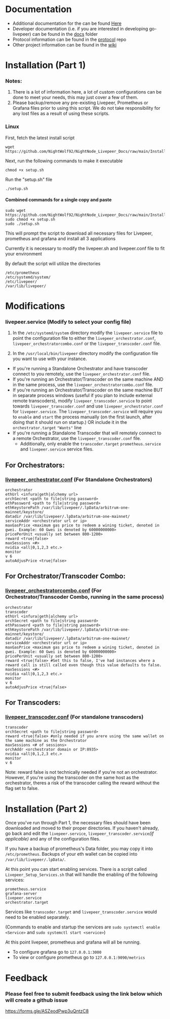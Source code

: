 # Documentation

* Additional documentation for the  can be found [Here](https://github.com/NightWolf92/NightNode_Livepeer_Docs/tree/main/Documentation) 
* Developer documentation (i.e. if you are interested in developing go-livepeer) can be found in the [docs](https://github.com/livepeer/go-livepeer/blob/master/doc) folder
* Protocol information can be found in the [protocol](https://github.com/livepeer/protocol) repo
* Other project information can be found in the [wiki](https://github.com/livepeer/wiki/wiki)


# Installation (Part 1)
### Notes: 
1. There is a lot of information here, a lot of custom configurations can be done to meet your needs, this may just cover a few of them.
2. Please backup/remove any pre-existing Livepeer, Prometheus or Grafana files prior to using this script. We do not take responsibility for any lost files as a result of using these scripts. 

### Linux

First, fetch the latest install script 
```
wget https://github.com/NightWolf92/NightNode_Livepeer_Docs/raw/main/Install/Linux/setup.sh
```
Next, run the following commands to make it executable

```
chmod +x setup.sh
```

Run the "setup.sh" file

```
./setup.sh
```


#### Combined commands for a single copy and paste

```
sudo wget https://github.com/NightWolf92/NightNode_Livepeer_Docs/raw/main/Install/Linux/setup.sh
sudo chmod +x setup.sh
sudo ./setup.sh

```

This will prompt the script to download all necessary files for Livepeer, prometheus and grafana and install all 3 applications

Currently it is necessary to modify the livepeer.sh and livepeer.conf file to fit your environment

By default the script will utilize the directories
```
/etc/prometheus
/etc/systemd/system/
/etc/livepeer/
/var/lib/livepeer/
```

# Modifications

### livepeer.service (Modify to select your config file)

1. In the ```/etc/systemd/system``` directory modify the ```livepeer.service``` file to point the configuration file to either the ```livepeer_orchestrator.conf```, ```livepeer_orchestratorcombo.conf``` or the ```livepeer_transcoder.conf``` file. 

2. In the ```/usr/local/bin/livepeer``` directory modify the configuration file you want to use with your instance. 
  * If you're running a Standalone Orchestrator and have transcoder connect to you remotely, use the ```livepeer_orchestrator.conf``` file. 
  * If you're running an Orchestrator/Transcoder on the same machine AND in the same process, use the ```livepeer_orchestratorcombo.conf``` file.
  * If you're running an Orchestrator/Transcoder on the same machine BUT in separate process windows (useful if you plan to include external remote transcoders), modify ```livepeer_transcoder.service``` to point towards ```livepeer_transcoder.conf``` and use ```livepeer_orchestrator.conf``` for ```livepeer.service```. The ```livepeer_transcoder.service``` will require you to ```enable``` and ```start``` the process manually (on the first launch, after doing that it should run on startup.) OR include it in the ```orchestrator.target``` ```"Wants"``` line
  * If you're running a Standalone Transcoder that will remotely connect to a remote Orchestrator, use the ```livepeer_transcoder.conf``` file.
    * Additionally, only enable the ```transcoder.target``` ```prometheus.service``` and ```livepeer.service``` service files.


## For Orchestrators:
### [livepeer_orchestrator.conf](https://github.com/NightWolf92/NightNode_Livepeer_Docs/blob/main/Install/Linux/livepeer_orchestrator.conf) (For Standalone Orchestrators)

```
orchestrator
ethUrl <infura|geth|alchemy url>
orchSecret <path to file|string password>
ethPassword <path to file|string password>
ethKeystorePath /var/lib/livepeer/.lpData/arbitrum-one-mainnet/keystore/
datadir /var/lib/livepeer/.lpData/arbitrum-one-mainnet/
serviceAddr <orchestrator url or ip>
maxGasPrice <maximum gas price to redeem a wining ticket, denoted in gwei. Example: 60 Gwei is denoted by 60000000000>
pricePerUnit <usually set between 800-1200>
reward <true|false>
maxSessions <#>
nvidia <all|0,1,2,3 etc.>
monitor 
v 6
autoAdjusPrice <true|false>
```


## For Orchestrator/Transcoder Combo:
### [livepeer_orchestratorcombo.conf](https://github.com/NightWolf92/NightNode_Livepeer_Docs/blob/main/Install/Linux/livepeer_orchestratorcombo.conf) (For Orchestrator/Transcoder Combo, running in the same process)

```
orchestrator
transcoder
ethUrl <infura|geth|alchemy url>
orchSecret <path to file|string password>
ethPassword <path to file|string password>
ethKeystorePath /var/lib/livepeer/.lpData/arbitrum-one-mainnet/keystore/
datadir /var/lib/livepeer/.lpData/arbitrum-one-mainnet/
serviceAddr <orchestrator url or ip>
maxGasPrice <maximum gas price to redeem a wining ticket, denoted in gwei. Example: 60 Gwei is denoted by 60000000000>
pricePerUnit <usually set between 800-1200>
reward <true|false> #Set this to false, I've had instances where a reward call is still called even though this value defaults to false.
maxSessions <#>
nvidia <all|0,1,2,3 etc.>
monitor 
v 6
autoAdjusPrice <true|false>
```


## For Transcoders: 
### [livepeer_transcoder.conf](https://github.com/NightWolf92/NightNode_Livepeer_Docs/blob/main/Install/Linux/livepeer_transcoder.conf) (For standalone transcoders)

```
transcoder
orchSecret <path to file|string password>
reward <true|false> #only needed if you arere using the same wallet on the same machine as the Orchestrator
maxSessions <# of sessions>
orchAddr <orchestrator domain or IP:8935>
nvidia <all|0,1,2,3 etc.>
monitor 
v 6
```
Note: reward false is not technically needed if you're not an orchestrator. However, if you're using the transcoder on the same host as the orchestrator, theres a risk of the transcoder calling the reward without the flag set to false. 


# Installation (Part 2)

Once you've run through Part 1, the necessary files should have been downloaded and moved to their proper directories. If you haven't already, go back and edit the ```livepeer.service```, ```livepeer_transcoder.service```*(if applicable)* and any of the configuration files. 

If you have a backup of prometheus's Data folder, you may copy it into ```/etc/prometheus```.
Backups of your eth wallet can be copied into ```/var/lib/livepeer/.lpData/```.

At this point you can start enabling services. 
There is a script called ```Livepeer_Setup_Services.sh``` that will handle the enabling of the following services:

```
prometheus.service
grafana-server 
livepeer.service
orchestrator.target
```

Services like ```transcoder.target``` and ```livepeer_transcoder.service``` would need to be enabled separately.

(Commands to enable and startup the services are ```sudo systemctl enable <Service>``` and ```sudo systemctl start <service>```)

At this point livepeer, prometheus and grafana will all be running. 
 * To configure grafana go to ```127.0.0.1:3000```
 * To view or configure prometheus go to ```127.0.0.1:9090/metrics```

# Feedback

### Please feel free to submit feedback using the link below which will create a github issue
https://forms.gle/ASZeodPwp3uQntzC8

